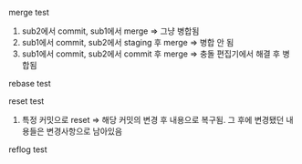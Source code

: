merge test

1. sub2에서 commit, sub1에서 merge => 그냥 병합됨
2. sub1에서 commit, sub2에서 staging 후 merge => 병합 안 됨
3. sub1에서 commit, sub2에서 commit 후 merge => 충돌 편집기에서 해결 후 병합됨

rebase test

reset test

1. 특정 커밋으로 reset => 해당 커밋의 변경 후 내용으로 복구됨. 그 후에 변경됐던 내용들은 변경사항으로 남아있음

reflog test
